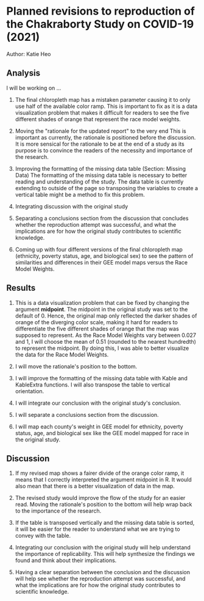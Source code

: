 # Planned revisions to reproduction of the Chakraborty Study on COVID-19 (2021)

Author: Katie Heo

## Analysis

I will be working on ... 

1. The final chloropleth map has a mistaken parameter causing it to only use half of the available color ramp. This is important to fix as it is a data visualization problem that makes it difficult for readers to see the five different shades of orange that represent the race model weights.

2. Moving the "rationale for the updated report" to the very end
This is important as currently, the rationale is positioned before the discussion. It is more sensical for the rationale to be at the end of a study as its purpose is to convince the readers of the necessity and importance of the research.

3. Improving the formatting of the missing data table (Section: Missing Data)
The formatting of the missing data table is necessary to better reading and understanding of the study. The data table is currently extending to outside of the page so transposing the variables to create a vertical table might be a method to fix this problem. 

4. Integrating discussion with the original study

5. Separating a conclusions section from the discussion that concludes whether the reproduction attempt was successful, and what the implications are for how the original study contributes to scientific knowledge.

6. Coming up with four different versions of the final chloropleth map (ethnicity, poverty status, age, and biological sex) to see the pattern of similarities and differences in their GEE model maps versus the Race Model Weights. 

## Results

1. This is a data visualization problem that can be fixed by changing the argument **midpoint**. The midpoint in the original study was set to the default of 0. Hence, the original map only reflected the darker shades of orange of the diverging color scale, making it hard for readers to differentiate the five different shades of orange that the map was supposed to represent. As the Race Model Weights vary between 0.027 and 1, I will choose the mean of 0.51 (rounded to the nearest hundredth) to represent the midpoint. By doing this, I was able to better visualize the data for the Race Model Weights.

2. I will move the rationale's position to the bottom. 

3. I will improve the formatting of the missing data table with Kable and KableExtra functions. I will also transpose the table to vertical orientation.

4. I will integrate our conclusion with the original study's conclusion.  

5. I will separate a conclusions section from the discussion.

6. I will map each county's weight in GEE model for ethnicity, poverty status, age, and biological sex like the GEE model mapped for race in the original study. 

## Discussion

1. If my revised map shows a fairer divide of the orange color ramp, it means that I correctly interpreted the argument midpoint in R. It would also mean that there is a better visualization of data in the map.

2. The revised study would improve the flow of the study for an easier read. Moving the rationale's position to the bottom will help wrap back to the importance of the research.

3. If the table is transposed vertically and the missing data table is sorted, it will be easier for the reader to understand what we are trying to convey with the table.

4. Integrating our conclusion with the original study will help understand the importance of replicability. This will help synthesize the findings we found and think about their implications.

5. Having a clear separation between the conclusion and the discussion will help see whether the reproduction attempt was successful, and what the implications are for how the original study contributes to scientific knowledge.
